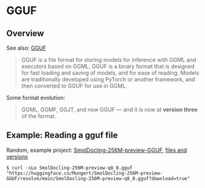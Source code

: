# GGUF

## Overview

See also: [GGUF](https://github.com/ggml-org/ggml/blob/master/docs/gguf.md)

> GGUF is a file format for storing models for inference with GGML and
> executors based on GGML. GGUF is a binary format that is designed for fast
> loading and saving of models, and for ease of reading. Models are
> traditionally developed using PyTorch or another framework, and then
> converted to GGUF for use in GGML.

Some format evolution:

> GGML, GGMF, GGJT, and now GGUF — and it is now at **version three** of the format.

## Example: Reading a gguf file

Random, example project:
[SmolDocling-256M-preview-GGUF](https://huggingface.co/Mungert/SmolDocling-256M-preview-GGUF),
[files and
versions](https://huggingface.co/Mungert/SmolDocling-256M-preview-GGUF/tree/main)

```
$ curl -sLo SmolDocling-256M-preview-q8_0.gguf "https://huggingface.co/Mungert/SmolDocling-256M-preview-GGUF/resolve/main/SmolDocling-256M-preview-q8_0.gguf?download=true"
```

